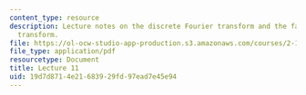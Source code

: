 ```yaml
---
content_type: resource
description: Lecture notes on the discrete Fourier transform and the fast Fourier
  transform.
file: https://ol-ocw-studio-app-production.s3.amazonaws.com/courses/2-161-signal-processing-continuous-and-discrete-fall-2008/19d7d8714e21683929fd97ead7e45e94_lecture_11.pdf
file_type: application/pdf
resourcetype: Document
title: Lecture 11
uid: 19d7d871-4e21-6839-29fd-97ead7e45e94
---
```

